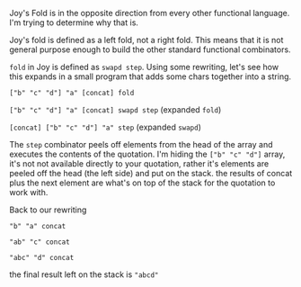 Joy's Fold is in the opposite direction from every other functional
language. I'm trying to determine why that is.

Joy's fold is defined as a left fold, not a right fold. This means
that it is not general purpose enough to build the other standard
functional combinators.

`fold` in Joy is defined as `swapd step`. Using some rewriting, let's
see how this expands in a small program that adds some chars together
into a string.

`["b" "c" "d"] "a" [concat] fold`

`["b" "c" "d"] "a" [concat] swapd step` (expanded `fold`)

`[concat] ["b" "c" "d"] "a" step` (expanded `swapd`)

The `step` combinator peels off elements from the head of the array
and executes the contents of the quotation. I'm hiding the `["b" "c"
"d"]` array, it's not not available directly to your quotation, rather
it's elements are peeled off the head (the left side) and put on the
stack. the results of concat plus the next element are what's on top
of the stack for the quotation to work with.

Back to our rewriting

`"b" "a" concat`

`"ab" "c" concat`

`"abc" "d" concat`

the final result left on the stack is `"abcd"`
